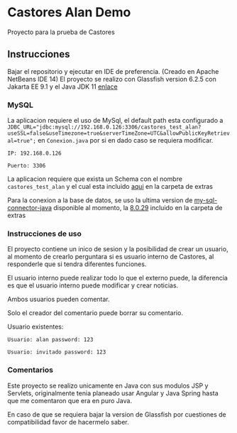 # Castores Alan Demo

Proyecto para la prueba de Castores

## Instrucciones

Bajar el repositorio y ejecutar en IDE de preferencia. (Creado en Apache NetBeans IDE 14)
El proyecto se realizo con Glassfish version 6.2.5 con Jakarta EE 9.1 y el Java JDK 11 [enlace](https://projects.eclipse.org/projects/ee4j.glassfish/downloads)

### MySQL

La aplicacion requiere el uso de MySql, el default path esta configurado a `JDBC_URL="jdbc:mysql://192.168.0.126:3306/castores_test_alan?useSSL=false&useTimezone=true&serverTimeZone=UTC&allowPublicKeyRetrieval=true";` en `Conexion.java` por si en dado caso se requiera modificar.

`IP: 192.168.0.126`

`Puerto: 3306`

La aplicacion requiere que exista un Schema con el nombre `castores_test_alan` y el cual esta incluido [aqui](https://github.com/Alan-Horta/CastoresDemo/tree/master/extras) en la carpeta de extras

Para la conexion a la base de datos, se uso la ultima version de [my-sql-connector-java](https://github.com/Alan-Horta/AngularViseDemo) disponible al momento, la [8.0.29](https://github.com/Alan-Horta/CastoresDemo/tree/master/extras) incluido en la carpeta de extras

### Instrucciones de uso

El proyecto contiene un inico de sesion y la posibilidad de crear un usuario, al momento de crearlo perguntara si es usuario interno de Castores, al responderle que si tendra diferentes funciones.

El usuario interno puede realizar todo lo que el externo puede, la diferencia es que el usuario interno puede modificar y crear noticias.

Ambos usuarios pueden comentar.

Solo el creador del comentario puede borrar su comentario.

Usuario existentes:

`Usuario: alan password: 123`

`Usuario: invitado password: 123`

### Comentarios
Este proyecto se realizo unicamente en Java con sus modulos JSP y Servlets, originalmente tenia planeado usar Angular y Java Spring hasta que me comentaron que era en puro Java.

En caso de que se requiera bajar la version de Glassfish por cuestiones de compatibilidad favor de hacermelo saber.
